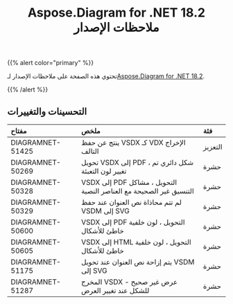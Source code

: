 ﻿---
title: Aspose.Diagram for .NET 18.2 ملاحظات الإصدار
type: docs
weight: 110
url: /ar/net/aspose-diagram-for-net-18-2-release-notes/
---
{{% alert color="primary" %}} 

 تحتوي هذه الصفحة على ملاحظات الإصدار لـ[Aspose.Diagram for .NET 18.2](https://www.nuget.org/packages/Aspose.Diagram/18.2.0).

{{% /alert %}} 
## **التحسينات والتغييرات**

|**مفتاح**|**ملخص**|**فئة**|
|:- |:- |:- |
|DIAGRAMNET-51425|ينتج عن حفظ VSDX كـ VDX الإخراج التالف|التعزيز|
|DIAGRAMNET-50269|تحويل VSDX إلى PDF ، شكل دائري تم تغيير لون التعبئة|حشرة|
|DIAGRAMNET-50328   |VSDX إلى PDF التحويل ، مشاكل التنسيق غير الصحيحة مع العناصر النصية|حشرة|
|DIAGRAMNET-50329|لم تتم محاذاة نص العنوان عند حفظ VSDM إلى SVG|حشرة|
|DIAGRAMNET-50600|VSDX إلى PDF التحويل ، لون خلفية خاطئ للأشكال|حشرة|
|DIAGRAMNET-50605|VSDX إلى HTML التحويل ، لون خلفية خاطئ للأشكال|حشرة|
|DIAGRAMNET-51175|يتم إزاحة نص العنوان عند تحويل VSDM إلى SVG|حشرة|
|DIAGRAMNET-51287|المخرج VSDX - عرض غير صحيح للشكل عند تغيير العرض|حشرة|


